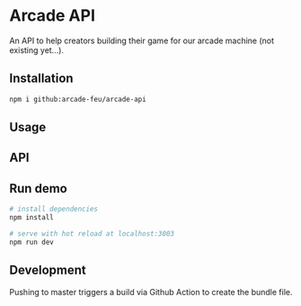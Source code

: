 # Arcade API

An API to help creators building their game for our arcade machine (not existing yet...).

## Installation

```bash
npm i github:arcade-feu/arcade-api
```

## Usage

## API

## Run demo

```bash
# install dependencies
npm install

# serve with hot reload at localhost:3003
npm run dev
```

## Development

Pushing to master triggers a build via Github Action to create the bundle file.
